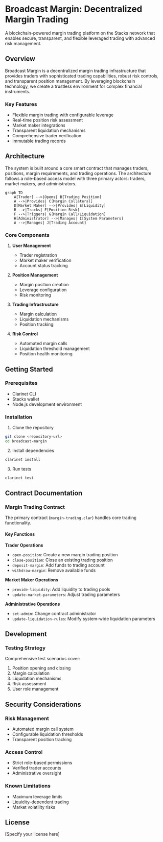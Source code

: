 # Broadcast Margin: Decentralized Margin Trading

A blockchain-powered margin trading platform on the Stacks network that enables secure, transparent, and flexible leveraged trading with advanced risk management.

## Overview

Broadcast Margin is a decentralized margin trading infrastructure that provides traders with sophisticated trading capabilities, robust risk controls, and transparent position management. By leveraging blockchain technology, we create a trustless environment for complex financial instruments.

### Key Features

- Flexible margin trading with configurable leverage
- Real-time position risk assessment
- Market maker integrations
- Transparent liquidation mechanisms
- Comprehensive trader verification
- Immutable trading records

## Architecture

The system is built around a core smart contract that manages traders, positions, margin requirements, and trading operations. The architecture follows a role-based access model with three primary actors: traders, market makers, and administrators.

```mermaid
graph TD
    A[Trader] -->|Opens| B[Trading Position]
    A -->|Provides| C[Margin Collateral]
    D[Market Maker] -->|Provides| E[Liquidity]
    B -->|Tracks| F[Position Risk]
    F -->|Triggers| G[Margin Call/Liquidation]
    H[Administrator] -->|Manages| I[System Parameters]
    A -->|Manages| J[Trading Account]
```

### Core Components

1. **User Management**
   - Trader registration
   - Market maker verification
   - Account status tracking

2. **Position Management**
   - Margin position creation
   - Leverage configuration
   - Risk monitoring

3. **Trading Infrastructure**
   - Margin calculation
   - Liquidation mechanisms
   - Position tracking

4. **Risk Control**
   - Automated margin calls
   - Liquidation threshold management
   - Position health monitoring

## Getting Started

### Prerequisites

- Clarinet CLI
- Stacks wallet
- Node.js development environment

### Installation

1. Clone the repository
```bash
git clone <repository-url>
cd broadcast-margin
```

2. Install dependencies
```bash
clarinet install
```

3. Run tests
```bash
clarinet test
```

## Contract Documentation

### Margin Trading Contract

The primary contract (`margin-trading.clar`) handles core trading functionality.

#### Key Functions

**Trader Operations**
- `open-position`: Create a new margin trading position
- `close-position`: Close an existing trading position
- `deposit-margin`: Add funds to trading account
- `withdraw-margin`: Remove available funds

**Market Maker Operations**
- `provide-liquidity`: Add liquidity to trading pools
- `update-market-parameters`: Adjust trading parameters

**Administrative Operations**
- `set-admin`: Change contract administrator
- `update-liquidation-rules`: Modify system-wide liquidation parameters

## Development

### Testing Strategy

Comprehensive test scenarios cover:
1. Position opening and closing
2. Margin calculation
3. Liquidation mechanisms
4. Risk assessment
5. User role management

## Security Considerations

### Risk Management
- Automated margin call system
- Configurable liquidation thresholds
- Transparent position tracking

### Access Control
- Strict role-based permissions
- Verified trader accounts
- Administrative oversight

### Known Limitations
- Maximum leverage limits
- Liquidity-dependent trading
- Market volatility risks

## License

[Specify your license here]